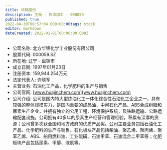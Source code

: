 ```yaml
---
title: 华锦股份
description: 主板 - 石油加工 - 000059
published: true
2022-04-30T06:57:04.000+08:00tags: stock
editor: markdown
dateCreated: 2022-01-01T00:00:00.000Z
---
```


- 公司名称: 北方华锦化学工业股份有限公司
- 股票代码: 000059.SZ
- 所在地: 辽宁 - 盘锦市
- 成立日期: 1997年01月23日
- 注册资本: 159,944.254万元
- 法定代表人: 许晓军
- 主营业务: 石油化工产品，化学肥料的生产与销售
- 公司官网: [www.huajinchem.com](www.huajinchem.com)
- 公司介绍: 公司是国内特大型炼油化工一体化综合性石油化工企业之一，具有较强的整体规模实力，是国内重要的成品油、中间石化产品、ABS合成树脂和尿素生产企业，并拥有独立的公用工程、环境保护系统，及铁路运输、公路运输配套设施。公司拥有40多年的尿素生产经营和管理经验，积累有深厚的资源；公司曾多次获全国和地方政府的优质产品奖。公司主要业务包括石油化工产品、化学肥料的生产与销售。石化板块产品包括柴油、聚乙烯、聚丙烯、聚苯乙烯、ABS、船用燃料油、工业硫磺、石油甲苯、石油混合二甲苯等；化肥板块产品包括尿素、甲醇、液氨等。


